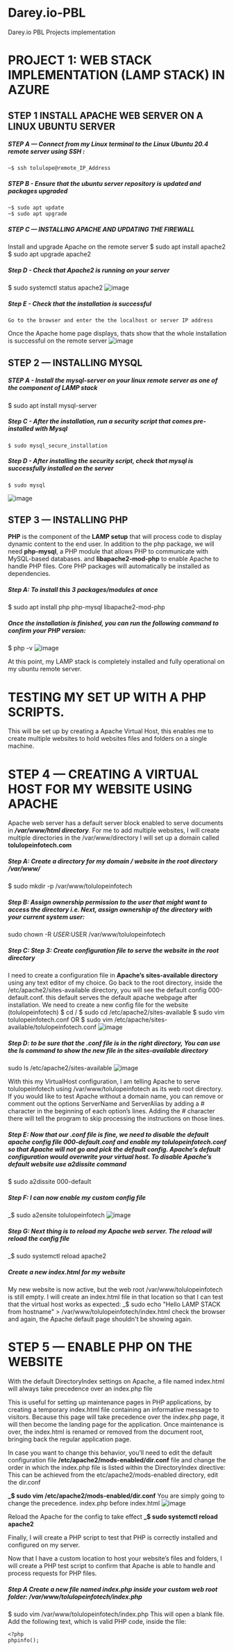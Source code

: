 # Darey.io-PBL
Darey.io PBL Projects implementation


# PROJECT 1: WEB STACK IMPLEMENTATION (LAMP STACK) IN AZURE 

## STEP 1 INSTALL APACHE WEB SERVER ON A LINUX UBUNTU SERVER

   ##### STEP A — Connect from my Linux terminal to the Linux Ubuntu 20.4 remote server using SSH : 
```
~$ ssh tolulope@remote_IP_Address

```

##### STEP B - Ensure that the ubuntu server repository is updated and packages upgraded

```
~$ sudo apt update
~$ sudo apt upgrade

```

##### STEP C — INSTALLING APACHE AND UPDATING THE FIREWALL
Install and upgrade Apache on the remote server
$ sudo apt install apache2
$ sudo apt upgrade apache2

##### Step D - Check that Apache2 is running on your server
$ sudo systemctl status apache2
![image](https://user-images.githubusercontent.com/56724044/127899991-f6ffa41f-405d-49b3-80ea-657da17d5a8c.png)

##### Step E - Check that the installation is successful
	Go to the browser and enter the the localhost or server IP address
Once the Apache home page displays, thats show that the whole installation is successful on the remote server
![image](https://user-images.githubusercontent.com/56724044/127900667-9f2836af-bd99-4889-ac6a-eddbf5b21046.png)


## STEP 2 — INSTALLING MYSQL

##### STEP A - Install the mysql-server on your linux remote server as one of the component of LAMP stack
$ sudo apt install mysql-server

##### Step C - After the installation, run a security script that comes pre-installed with Mysql
	$ sudo mysql_secure_installation
##### Step D - After installing the security script, check that mysql is successfully installed on the server
	$ sudo mysql
![image](https://user-images.githubusercontent.com/56724044/127902121-de3b75de-fe54-4c8a-b71c-60755b3b9467.png)

## STEP 3 — INSTALLING PHP
**PHP** is the component of the **LAMP setup** that will process code to display dynamic content to the end user. In addition to the php package, we will need **php-mysql**, a PHP module that allows PHP to communicate with MySQL-based databases. and **libapache2-mod-php** to enable Apache to handle PHP files. Core PHP packages will automatically be installed as dependencies.

##### Step A: To install this 3 packages/modules at once
$ sudo apt install php php-mysql libapache2-mod-php

##### Once the installation is finished, you can run the following command to confirm your PHP version:
$ php -v
![image](https://user-images.githubusercontent.com/56724044/127903387-5320fa22-3297-4b66-870c-4b82d1d95e68.png)

At this point, my LAMP stack is completely installed and fully operational on my ubuntu remote server.


# TESTING MY SET UP WITH A PHP SCRIPTS.
This will be set up by creating a Apache Virtual Host, this enables me to create multiple websites to hold websites files and folders on a single machine.

# STEP 4 — CREATING A VIRTUAL HOST FOR MY WEBSITE USING APACHE
Apache web server has a default server block enabled to serve documents in **_/var/www/html directory_**. For me to add multiple websites, I will create multiple directories in the /var/www/directory
I will set up a domain called **tolulopeinfotech.com**

##### Step A: Create a directory for my domain / website in the root directory /var/www/
$ sudo mkdir -p /var/www/tolulopeinfotech

##### Step B: Assign ownership permission to the user that might want to access the directory i.e. Next, assign ownership of the directory with your current system user:
sudo chown -R $USER:$USER /var/www/tolulopeinfotech

##### Step C: Step 3: Create configuration file to serve the website in the root directory
I need to create a configuration file in **Apache’s sites-available directory** using any text editor of my choice. 
Go back to the root directory, inside the /etc/apache2/sites-available directory, you will see the default config 000-default.conf. this default serves the default apache webpage after installation. We need to create a new config file for the website (tolulopeinfotech) 
$ cd /
$ sudo cd /etc/apache2/sites-available
$ sudo vim tolulopeinfotech.conf    OR
$ sudo vim  /etc/apache/sites-available/tolulopeinfotech.conf
![image](https://user-images.githubusercontent.com/56724044/127907360-40442155-e280-496b-b2ff-c4543e9f2b56.png)

##### Step D: to be sure that the .conf file is in the right directory, You can use the ls command to show the new file in the sites-available directory
sudo ls /etc/apache2/sites-available
![image](https://user-images.githubusercontent.com/56724044/127907696-9e473297-2e7f-4f6d-8124-5da3c267cbb0.png)

With this my VirtualHost configuration, I am telling Apache to serve tolulopeinfotech using /var/www/tolulopeinfotech as its web root directory. If you would like to test Apache without a domain name, you can remove or comment out the options ServerName and ServerAlias by adding a # character in the beginning of each option’s lines. Adding the # character there will tell the program to skip processing the instructions on those lines.

##### Step E: Now that our .conf file is fine, we need to disable the default apache config file 000-default.conf and enable my tolulopeinfotech.conf so that Apache will not go and pick the default config. Apache’s default configuration would overwrite your virtual host. To disable Apache’s default website use a2dissite command 
$ sudo a2dissite 000-default

##### Step F: I can now enable my custom config file
_$ sudo a2ensite tolulopeinfotech
![image](https://user-images.githubusercontent.com/56724044/127908423-cfef08ad-d5b9-42a3-b5b3-a4d06bcda485.png)

##### Step G: Next thing is to reload my Apache web server. The reload will reload the config file
_$ sudo systemctl reload apache2

##### Create a new index.html for my website
My new website is now active, but the web root /var/www/tolulopeinfotech is still empty. I will create an index.html file in that location so that I can test that the virtual host works as expected:
_$ sudo echo "Hello LAMP STACK from hostname" > /var/www/tolulopeinfotech/index.html
check the browser and again, the Apache default page shouldn't be showing again.

# STEP 5 — ENABLE PHP ON THE WEBSITE
With the default DirectoryIndex settings on Apache, a file named index.html will always take precedence over an index.php file

This is useful for setting up maintenance pages in PHP applications, by creating a temporary index.html file containing an informative message to visitors. Because this page will take precedence over the index.php page, it will then become the landing page for the application. Once maintenance is over, the index.html is renamed or removed from the document root, bringing back the regular application page.

In case you want to change this behavior, you’ll need to edit the default configuration file **/etc/apache2/mods-enabled/dir.conf** file and change the order in which the index.php file is listed within the DirectoryIndex directive:
This can be achieved from the etc/apache2/mods-enabled directory, edit the dir.conf

**_$ sudo vim /etc/apache2/mods-enabled/dir.conf**
You are simply going to change the precedence. index.php before index.html
![image](https://user-images.githubusercontent.com/56724044/127913052-d94f2ef7-b752-444a-87e6-9f57357a3904.png)


Reload the Apache for the config to take effect
**_$ sudo systemctl reload apache2**

Finally, I will create a PHP script to test that PHP is correctly installed and configured on my server.

Now that I have a custom location to host your website’s files and folders, I will create a PHP test script to confirm that Apache is able to handle and process requests for PHP files.

##### Step A Create a new file named index.php inside your custom web root folder: /var/www/tolulopeinfotech/index.php
$ sudo vim /var/www/tolulopeinfotech/index.php
This will open a blank file. Add the following text, which is valid PHP code, inside the file:
```
<?php
phpinfo();

```






